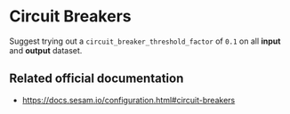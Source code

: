# Circuit Breakers

Suggest trying out a `circuit_breaker_threshold_factor` of `0.1` on all **input** and **output** dataset.

## Related official documentation

- https://docs.sesam.io/configuration.html#circuit-breakers